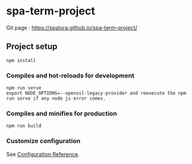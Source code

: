 # spa-term-project
Git page :
https://spalora.github.io/spa-term-project/


## Project setup
```
npm install
```
### Compiles and hot-reloads for development
```
npm run serve
export NODE_OPTIONS=--openssl-legacy-provider and reexecute the npm run serve if any node js error comes.

```
### Compiles and minifies for production
```
npm run build
```


### Customize configuration
See [Configuration Reference](https://cli.vuejs.org/config/).

